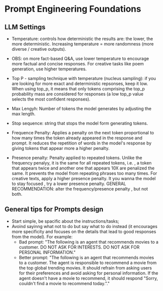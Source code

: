 # Prompt Engineering Foundations

## LLM Settings

- Temperature: controls how deterministic the results are: the lower, the more deterministic. Increasing temperature = more randomness (more diverse / creative outputs).
- OBS: on more fact-based Q&A, use lower temperature to encourage more factual and concise responses. For creative tasks like poem generation, use higher temperatures.

- Top P - sampling technique with temperature (nucleus sampling): if you are looking for more exact and deterministic repsonses, keep it low. When using top_p, it means that only tokens comprising the top_p probability mass are considered for responses (a low top_p value selects the most confident responses).

- Max Lengyh: Number of tokens the model generates by adjusting the max length.

- Stop sequence: string that stops the model form generating tokens. 

- Frequence Penalty: Applies a penalty on the next token proportional to how many times the token already appeared in the response and prompt. It reduces the repetition of words in the model's response by giving tokens that appear more a higher penalty. 

- Presence penalty: Penalty applied to repeated tokens. Unlike the frequency penalyy, it is the same for all repeated tokens, i.e. , a token that appears twice and another one that appears 10X are penalized the same. It prevents the model from repeating phrases too many times. For creative texts, apply a higher presence penalty. It you wanna the model to stay focused , try a lower presence penalty. GENERAL RECOMMENDATION: alter the frequency/presence penalty , but not both.

## General tips for Prompts design

- Start simple, be spacific about the instructions/tasks;
- Avoind sayinng what not to do but say what to do instead (it encourages more specificity and focuses on the details that lead to good responses from the model). For example:
    - Bad prompt: "The following is an agent that recommends movies to a customer. DO NOT ASK FOR INTERESTS. DO NOT ASK FOR PERSONAL INFORMATION."
    - Better prompt: "The following is an agent that recommends movies to a customer. The agent is responsible to recommend a movie from the top global trending movies. It should refrain from asking users for their preferences and avoid asking for personal information. If the agent doesn't have a movie to recommend, it should respond "Sorry, couldn't find a movie to recommend today."."




